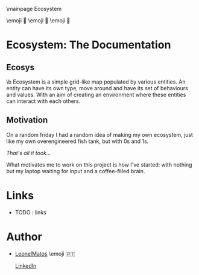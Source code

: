 \mainpage Ecosystem

\emoji :leaves: \emoji :herb: \emoji :green_salad:

# Ecosystem: The Documentation

## Ecosys

\b Ecosystem is a simple grid-like map populated by various entities. An entity can have its own type, move around and 
have its set of behaviours and values. With an aim of creating an environment where these entities can interact with
each others.

## Motivation

On a random friday I had a random idea of making my own ecosystem, just like my own overengineered fish tank, but with 0s and 1s.

*That's all it took...*

What motivates me to work on this project is how I've started: with nothing but my laptop waiting for input and a coffee-filled 
brain.

# Links

- TODO : links

# Author

- [LeonelMatos](https://github.com/LeonelMatos) \emoji :portugal:
	
	[LinkedIn](https://www.linkedin.com/in/leonel-matos-644156236/)
